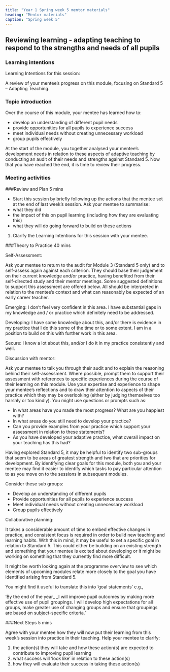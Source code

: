 ```yaml
---
title: "Year 1 Spring week 5 mentor materials"
heading: "Mentor materials"
caption: "Spring week 5"
---
```



## Reviewing learning - adapting teaching to respond to the strengths and needs of all pupils

### Learning intentions

Learning Intentions for this session:

A review of your mentee’s progress on this module, focusing on Standard 5 – Adapting Teaching.


### Topic introduction

Over the course of this module, your mentee has learned how to:

- develop an understanding of different pupil needs
- provide opportunities for all pupils to experience success
- meet individual needs without creating unnecessary workload
- group pupils effectively

At the start of the module, you together analysed your mentee’s development needs in relation to these aspects of adaptive teaching by conducting an audit of their needs and strengths against Standard 5. Now that you have reached the end, it is time to review their progress.



### Meeting activities

###Review and Plan 5 mins

- Start this session by briefly following up the actions that the mentee set at the end of last week’s session. Ask your mentee to summarise:
- what they did
- the impact of this on pupil learning (including how they are evaluating this)
- what they will do going forward to build on these actions

1. Clarify the Learning Intentions for this session with your mentee.

###Theory to Practice 40 mins

Self-Assessment:

Ask your mentee to return to the audit for Module 3 (Standard 5 only) and to self-assess again against each criterion. They should base their judgement on their current knowledge and/or practice, having benefited from their self-directed study and their mentor meetings. Some suggested definitions to support this assessment are offered below. All should be interpreted in relation to the mentee’s context and what can reasonably be expected of an early career teacher.

Emerging: I don’t feel very confident in this area. I have substantial gaps in my knowledge and / or practice which definitely need to be addressed.

Developing: I have some knowledge about this, and/or there is evidence in my practice that I do this some of the time or to some extent. I am in a position to build on this with further work in this area.

Secure: I know a lot about this, and/or I do it in my practice consistently and well.

Discussion with mentor:

Ask your mentee to talk you through their audit and to explain the reasoning behind their self-assessment. Where possible, prompt them to support their assessment with references to specific experiences during the course of their learning on this module. Use your expertise and experience to shape your mentee’s reflections and to draw their attention to aspects of their practice which they may be overlooking (either by judging themselves too harshly or too kindly). You might use questions or prompts such as:

- In what areas have you made the most progress? What are you happiest with?
- In what areas do you still need to develop your practice?
- Can you provide examples from your practice which support your assessment in relation to these statements?
- As you have developed your adaptive practice, what overall impact on your teaching has this had?

Having explored Standard 5, it may be helpful to identify two sub-groups that seem to be areas of greatest strength and two that are priorities for development. By identifying clear goals for this module, both you and your mentee may find it easier to identify which tasks to pay particular attention to as you move on to the sessions in subsequent modules.

Consider these sub groups:

- Develop an understanding of different pupils
- Provide opportunities for all pupils to experience success
- Meet individual needs without creating unnecessary workload
- Group pupils effectively

Collaborative planning:

It takes a considerable amount of time to embed effective changes in practice, and consistent focus is required in order to build new teaching and learning habits. With this in mind, it may be useful to set a specific goal in relation to Standard 5. This could either be building on an existing strength and something that your mentee is excited about developing or it might be working on something that they currently find more difficult.

It might be worth looking again at the programme overview to see which elements of upcoming modules relate more closely to the goal you have identified arising from Standard 5.

You might find it useful to translate this into ‘goal statements’ e.g.,

‘By the end of the year\_ \_I will improve pupil outcomes by making more effective use of pupil groupings. I will develop high expectations for all groups, make greater use of changing groups and ensure that groupings are based on subject-specific criteria.’

###Next Steps 5 mins

Agree with your mentee how they will now put their learning from this week’s session into practice in their teaching. Help your mentee to clarify:

1. the action(s) they will take and how these action(s) are expected to contribute to improving pupil learning
2. what success will ‘look like’ in relation to these action(s)
3. how they will evaluate their success in taking these action(s)

